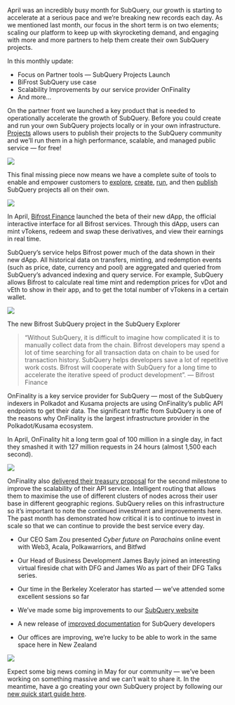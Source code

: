 
April was an incredibly busy month for SubQuery, our growth is starting to accelerate at a serious pace and we’re breaking new records each day. As we mentioned last month, our focus in the short term is on two elements; scaling our platform to keep up with skyrocketing demand, and engaging with more and more partners to help them create their own SubQuery projects.

In this monthly update:

-   Focus on Partner tools — SubQuery Projects Launch
-   BiFrost SubQuery use case
-   Scalability Improvements by our service provider OnFinality
-   And more…

On the partner front we launched a key product that is needed to operationally accelerate the growth of SubQuery. Before you could create and run your own SubQuery projects locally or in your own infrastructure. [Projects](https://project.subquery.network/) allows users to publish their projects to the SubQuery community and we’ll run them in a high performance, scalable, and managed public service — for free!

![](https://miro.medium.com/max/1400/0*zZkmiEq5g2BbAxfl)

This final missing piece now means we have a complete suite of tools to enable and empower customers to [explore](https://explorer.subquery.network/), [create](https://doc.subquery.network/quickstart.html), [run](https://doc.subquery.network/run/indexing_query.html), and then [publish](https://doc.subquery.network/publish/publish.html#benefits) SubQuery projects all on their own.

![](https://miro.medium.com/max/1400/0*pDQgyo3phe2ZcMml)

In April, [Bifrost Finance](https://bifrost.finance/) launched the beta of their new dApp, the official interactive interface for all Bifrost services. Through this dApp, users can mint vTokens, redeem and swap these derivatives, and view their earnings in real time.

SubQuery’s service helps Bifrost power much of the data shown in their new dApp. All historical data on transfers, minting, and redemption events (such as price, date, currency and pool) are aggregated and queried from SubQuery’s advanced indexing and query service. For example, SubQuery allows Bifrost to calculate real time mint and redemption prices for vDot and vEth to show in their app, and to get the total number of vTokens in a certain wallet.

![](https://miro.medium.com/max/1400/0*heWoX8Kw1nm1iYd9)

The new Bifrost SubQuery project in the SubQuery Explorer

> “Without SubQuery, it is difficult to imagine how complicated it is to manually collect data from the chain. Bifrost developers may spend a lot of time searching for all transaction data on chain to be used for transaction history. SubQuery helps developers save a lot of repetitive work costs. Bifrost will cooperate with SubQuery for a long time to accelerate the iterative speed of product development”. — Bifrost Finance

OnFinality is a key service provider for SubQuery — most of the SubQuery indexers in Polkadot and Kusama projects are using OnFinality’s public API endpoints to get their data. The significant traffic from SubQuery is one of the reasons why OnFinality is the largest infrastructure provider in the Polkadot/Kusama ecosystem.

In April, OnFinality hit a long term goal of 100 million in a single day, in fact they smashed it with 127 million requests in 24 hours (almost 1,500 each second).

![](https://miro.medium.com/max/1400/0*FLq4vXluI9CTiBQ8)

OnFinality also [delivered their treasury proposal](https://kusama.polkassembly.io/treasury/72) for the second milestone to improve the scalability of their API service. Intelligent routing that allows them to maximise the use of different clusters of nodes across their user base in different geographic regions. SubQuery relies on this infrastructure so it’s important to note the continued investment and improvements here. The past month has demonstrated how critical it is to continue to invest in scale so that we can continue to provide the best service every day.

-   Our CEO Sam Zou presented _Cyber future on Parachains_ online event with Web3, Acala, Polkawarriors, and Bitfwd

-   Our Head of Business Development James Bayly joined an interesting virtual fireside chat with DFG and James Wo as part of their DFG Talks series.

-   Our time in the Berkeley Xcelerator has started — we’ve attended some excellent sessions so far
-   We’ve made some big improvements to our [SubQuery website](https://subquery.network/)
-   A new release of [improved documentation](https://doc.subquery.network/) for SubQuery developers
-   Our offices are improving, we’re lucky to be able to work in the same space here in New Zealand

![](https://miro.medium.com/max/1400/0*cOsJ2TLa4yqpY0Ig)

Expect some big news coming in May for our community — we’ve been working on something massive and we can’t wait to share it. In the meantime, have a go creating your own SubQuery project by following our [new quick start guide here](https://doc.subquery.network/quickstart.html).